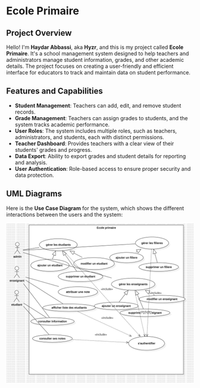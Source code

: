 # Ecole Primaire

## Project Overview

Hello! I'm **Haydar Abbassi**, aka **Hyzr**, and this is my project called **Ecole Primaire**. It's a school management system designed to help teachers and administrators manage student information, grades, and other academic details. The project focuses on creating a user-friendly and efficient interface for educators to track and maintain data on student performance.

## Features and Capabilities

- **Student Management**: Teachers can add, edit, and remove student records.
- **Grade Management**: Teachers can assign grades to students, and the system tracks academic performance.
- **User Roles**: The system includes multiple roles, such as teachers, administrators, and students, each with distinct permissions.
- **Teacher Dashboard**: Provides teachers with a clear view of their students' grades and progress.
- **Data Export**: Ability to export grades and student details for reporting and analysis.
- **User Authentication**: Role-based access to ensure proper security and data protection.

## UML Diagrams

Here is the **Use Case Diagram** for the system, which shows the different interactions between the users and the system:

![Use Case Diagram](docs/uml/use-case-diagram.png)
